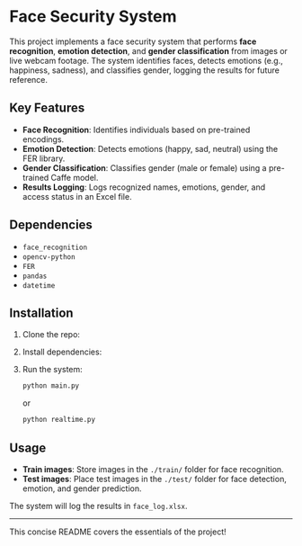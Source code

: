 # Face Security System

This project implements a face security system that performs **face recognition**, **emotion detection**, and **gender classification** from images or live webcam footage. The system identifies faces, detects emotions (e.g., happiness, sadness), and classifies gender, logging the results for future reference.

## Key Features
- **Face Recognition**: Identifies individuals based on pre-trained encodings.
- **Emotion Detection**: Detects emotions (happy, sad, neutral) using the FER library.
- **Gender Classification**: Classifies gender (male or female) using a pre-trained Caffe model.
- **Results Logging**: Logs recognized names, emotions, gender, and access status in an Excel file.

## Dependencies
- `face_recognition`
- `opencv-python`
- `FER`
- `pandas`
- `datetime`

## Installation
1. Clone the repo:
2. Install dependencies:
3. Run the system:
   ```bash
   python main.py
   ```
   or
   
    ```bash
   python realtime.py
   ```
   

## Usage
- **Train images**: Store images in the `./train/` folder for face recognition.
- **Test images**: Place test images in the `./test/` folder for face detection, emotion, and gender prediction.

The system will log the results in `face_log.xlsx`.

---

This concise README covers the essentials of the project!
